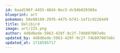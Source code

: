 ```yaml
---
id: 6aad196f-4455-48d4-8ec5-dc94b020369a
blueprint: art
pokemon: b8e90160-29f6-4475-b741-1ef1c9226449
title: Delibird
image: art/225.png
author: 4d8d6ede-5963-429f-9c2f-74b897007e0c
updated_by: 4d8d6ede-5963-429f-9c2f-74b897007e0c
updated_at: 1716595717
---
```

